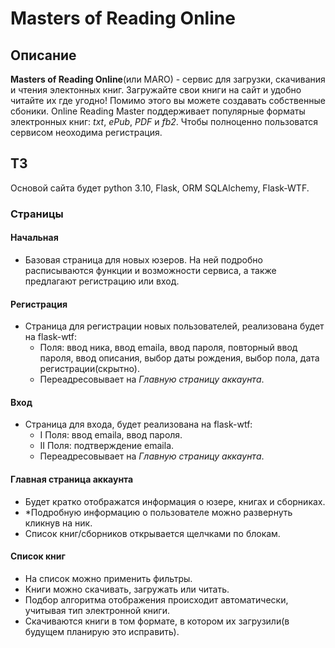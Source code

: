 # Masters of Reading Online
## Описание
**Masters of Reading Online**(или MARO) - сервис для загрузки, скачивания и чтения электонных книг.
Загружайте свои книги на сайт и удобно читайте их где угодно! Помимо этого вы можете создавать собственные сбоники.
Online Reading Master поддерживает популярные форматы электронных книг: *txt*, *ePub*, *PDF* и *fb2*.
Чтобы полноценно пользоватся сервисом неоходима регистрация.

## ТЗ
Основой сайта будет python 3.10, Flask, ORM SQLAlchemy, Flask-WTF.

### Страницы

#### Начальная
 - Базовая страница для новых юзеров. На ней подробно расписываются функции и возможности сервиса, а также предлагают регистрацию или вход.

#### Регистрация
 - Страница для регистрации новых пользователей, реализована будет на flask-wtf:
   - Поля: ввод ника, ввод emailа, ввод пароля, повторный ввод пароля, ввод описания, выбор даты рождения, выбор пола, дата регистрации(скрытно).
   - Переадресовывает на *Главную страницу аккаунта*.    

#### Вход
 - Страница для входа, будет реализована на flask-wtf:
   - I Поля: ввод emailа, ввод пароля.
   - II Поля: подтверждение emailа.
   - Переадресовывает на *Главную страницу аккаунта*.

#### Главная страница аккаунта
 - Будет кратко отображатся информация о юзере, книгах и сборниках.
 - *Подробную информацию о пользователе можно развернуть кликнув на ник.
 - Список книг/сборников открывается щелчками по блокам.

#### Список книг
 - На список можно применить фильтры.
 - Книги можно скачивать, загружать или читать.
 - Подбор алгоритма отображения происходит автоматически, учитывая тип электронной книги.
 - Скачиваются книги в том формате, в котором их загрузили(в будущем планирую это исправить).
